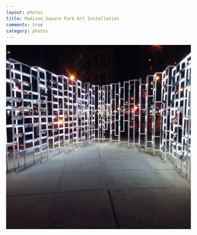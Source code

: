 ```yaml
---
layout: photos
title: Madison Square Park Art Installation 
comments: true
category: photos
---
```


![picture](/assets/img_2230.jpg)